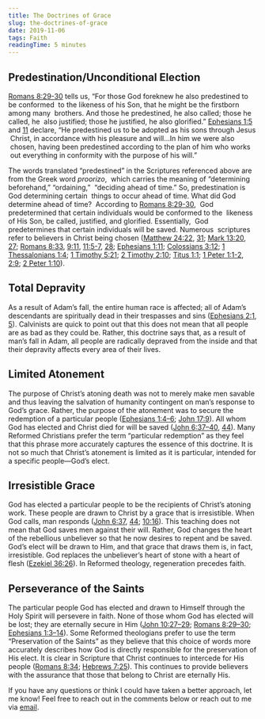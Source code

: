 ```yaml
---
title: The Doctrines of Grace
slug: the-doctrines-of-grace
date: 2019-11-06
tags: Faith
readingTime: 5 minutes
---
```


## Predestination/Unconditional Election

[Romans 8:29-30](https://biblia.com/bible/esv/Rom%208.29-30) tells us, “For those God foreknew he also predestined to be conformed  to the likeness of his Son, that he might be the firstborn among many  brothers. And those he predestined, he also called; those he called, he  also justified; those he justified, he also glorified.” [Ephesians 1:5](https://biblia.com/bible/esv/Eph%201.5) and [11](https://biblia.com/bible/esv/Ephesians%201.11) declare, “He predestined us to be adopted as his sons through Jesus  Christ, in accordance with his pleasure and will…In him we were also  chosen, having been predestined according to the plan of him who works  out everything in conformity with the purpose of his will.”

The words translated “predestined” in the Scriptures referenced above are from the Greek word _proorizo_,  which carries the meaning of “determining beforehand,” “ordaining,”  “deciding ahead of time.” So, predestination is God determining certain  things to occur ahead of time. What did God determine ahead of time?  According to [Romans 8:29-30](https://biblia.com/bible/esv/Rom%208.29-30),  God predetermined that certain individuals would be conformed to the  likeness of His Son, be called, justified, and glorified. Essentially,  God predetermines that certain individuals will be saved. Numerous  scriptures refer to believers in Christ being chosen ([Matthew 24:22](https://biblia.com/bible/esv/Matt%2024.22), [31](https://biblia.com/bible/esv/Matthew%2024.31); [Mark 13:20](https://biblia.com/bible/esv/Mark%2013.20), [27](https://biblia.com/bible/esv/Mark%2013.27); [Romans 8:33](https://biblia.com/bible/esv/Rom%208.33), [9:11](https://biblia.com/bible/esv/Romans%209.11), [11:5-7](https://biblia.com/bible/esv/Romans%2011.5-7), [28](https://biblia.com/bible/esv/Romans%2011.28); [Ephesians 1:11](https://biblia.com/bible/esv/Eph%201.11); [Colossians 3:12](https://biblia.com/bible/esv/Col%203.12); [1 Thessalonians 1:4](https://biblia.com/bible/esv/1%20Thess%201.4); [1 Timothy 5:21](https://biblia.com/bible/esv/1%20Tim%205.21); [2 Timothy 2:10](https://biblia.com/bible/esv/2%20Tim%202.10); [Titus 1:1](https://biblia.com/bible/esv/Titus%201.1); [1 Peter 1:1-2](https://biblia.com/bible/esv/1%20Pet%201.1-2), [2:9](https://biblia.com/bible/esv/1%20Peter%202.9); [2 Peter 1:10](https://biblia.com/bible/esv/2%20Pet%201.10)).

## Total Depravity

As a result of Adam’s fall, the entire human race is affected; all of Adam’s descendants are spiritually dead in their trespasses and sins ([Ephesians 2:1](https://biblia.com/bible/esv/Eph%202.1), [5](https://biblia.com/bible/esv/Ephesians%202.5)). Calvinists are quick to point out that this does not mean that all people are as bad as they could be. Rather, this doctrine says that, as a result of man’s fall in Adam, all people are radically depraved from the inside and that their depravity affects every area of their lives.

## Limited Atonement

The purpose of Christ’s atoning death was not to merely make men savable and thus leaving the salvation of humanity contingent on man’s response to God’s grace. Rather, the purpose of the atonement was to secure the redemption of a particular people ([Ephesians 1:4–6](https://biblia.com/bible/esv/Eph%201.4%E2%80%936); [John 17:9](https://biblia.com/bible/esv/John%2017.9)). All whom God has elected and Christ died for will be saved ([John 6:37–40](https://biblia.com/bible/esv/John%206.37%E2%80%9340), [44](https://biblia.com/bible/esv/John%206.44)). Many Reformed Christians prefer the term “particular redemption” as they feel that this phrase more accurately captures the essence of this doctrine. It is not so much that Christ’s atonement is limited as it is particular, intended for a specific people—God’s elect.

## Irresistible Grace

God has elected a particular people to be the recipients of Christ’s atoning work. These people are drawn to Christ by a grace that is irresistible. When God calls, man responds ([John 6:37](https://biblia.com/bible/esv/John%206.37), [44](https://biblia.com/bible/esv/John%206.44); [10:16](https://biblia.com/bible/esv/John%2010.16)). This teaching does not mean that God saves men against their will. Rather, God changes the heart of the rebellious unbeliever so that he now desires to repent and be saved. God’s elect will be drawn to Him, and that grace that draws them is, in fact, irresistible. God replaces the unbeliever’s heart of stone with a heart of flesh ([Ezekiel 36:26](https://biblia.com/bible/esv/Ezek%2036.26)). In Reformed theology, regeneration precedes faith.

## Perseverance of the Saints

The particular people God has elected and drawn to Himself through the Holy Spirit will persevere in faith. None of those whom God has elected will be lost; they are eternally secure in Him ([John 10:27–29](https://biblia.com/bible/esv/John%2010.27%E2%80%9329); [Romans 8:29–30](https://biblia.com/bible/esv/Rom%208.29%E2%80%9330); [Ephesians 1:3–14](https://biblia.com/bible/esv/Eph%201.3%E2%80%9314)). Some Reformed theologians prefer to use the term “Preservation of the Saints” as they believe that this choice of words more accurately describes how God is directly responsible for the preservation of His elect. It is clear in Scripture that Christ continues to intercede for His people ([Romans 8:34](https://biblia.com/bible/esv/Rom%208.34); [Hebrews 7:25](https://biblia.com/bible/esv/Heb%207.25)). This continues to provide believers with the assurance that those that belong to Christ are eternally His.

If you have any questions or think I could have taken a better approach, let me know! Feel free to reach out in the comments below or reach out to me via [email](mailto:zacchary@puckeridge.me).
